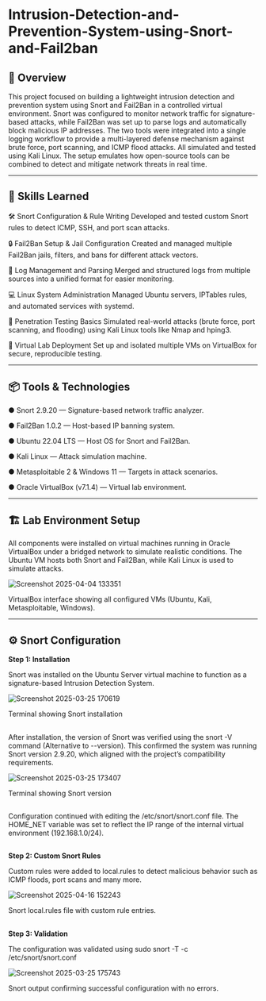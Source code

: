 # Intrusion-Detection-and-Prevention-System-using-Snort-and-Fail2ban



## **📖 Overview**
This project focused on building a lightweight intrusion detection and prevention system using Snort and Fail2Ban in a controlled virtual environment. Snort was configured to monitor network traffic for signature-based attacks, while Fail2Ban was set up to parse logs and automatically block malicious IP addresses. The two tools were integrated into a single logging workflow to provide a multi-layered defense mechanism against brute force, port scanning, and ICMP flood attacks. All simulated and tested using Kali Linux. The setup emulates how open-source tools can be combined to detect and mitigate network threats in real time.

---

## **🧠 Skills Learned**

  🛠️ Snort Configuration & Rule Writing
    Developed and tested custom Snort rules to detect ICMP, SSH, and port scan attacks.

  🔒 Fail2Ban Setup & Jail Configuration
    Created and managed multiple Fail2Ban jails, filters, and bans for different attack vectors.

  📜 Log Management and Parsing
    Merged and structured logs from multiple sources into a unified format for easier monitoring.

  💻 Linux System Administration
    Managed Ubuntu servers, IPTables rules, and automated services with systemd.

  🧪 Penetration Testing Basics
    Simulated real-world attacks (brute force, port scanning, and flooding) using Kali Linux tools like Nmap and hping3.

  🧰 Virtual Lab Deployment
    Set up and isolated multiple VMs on VirtualBox for secure, reproducible testing.

---

## **📦 Tools & Technologies**

● Snort 2.9.20 — Signature-based network traffic analyzer.

● Fail2Ban 1.0.2 — Host-based IP banning system.

● Ubuntu 22.04 LTS — Host OS for Snort and Fail2Ban.

● Kali Linux — Attack simulation machine.

● Metasploitable 2 & Windows 11 — Targets in attack scenarios.

● Oracle VirtualBox (v7.1.4) — Virtual lab environment.

---

## **🏗️ Lab Environment Setup**

All components were installed on virtual machines running in Oracle VirtualBox under a bridged network to simulate realistic conditions. The Ubuntu VM hosts both Snort and Fail2Ban, while Kali Linux is used to simulate attacks.

![Screenshot 2025-04-04 133351](https://github.com/user-attachments/assets/79a9b939-3c0f-41a9-9ae8-c40ff254aaba)

VirtualBox interface showing all configured VMs (Ubuntu, Kali, Metasploitable, Windows).

---

## **⚙️ Snort Configuration**

**Step 1: Installation**

Snort was installed on the Ubuntu Server virtual machine to function as a signature-based Intrusion Detection System.

![Screenshot 2025-03-25 170619](https://github.com/user-attachments/assets/225f362d-703d-4fdf-bd67-52cf4f6a865f)

Terminal showing Snort installation

##

After installation, the version of Snort was verified using the snort -V command (Alternative to --version). This confirmed the system was running Snort version 2.9.20, which aligned with the project’s compatibility requirements.


![Screenshot 2025-03-25 173407](https://github.com/user-attachments/assets/0340bdac-ea73-474f-b63f-8cdfad8e020d)

Terminal showing Snort version
    
##
Configuration continued with editing the /etc/snort/snort.conf file. The HOME_NET variable was set to reflect the IP range of the internal virtual environment (192.168.1.0/24).
##

**Step 2: Custom Snort Rules**

Custom rules were added to local.rules to detect malicious behavior such as ICMP floods, port scans and many more.

![Screenshot 2025-04-16 152243](https://github.com/user-attachments/assets/6927f18f-875f-4353-b771-3d8f8dde8de2)

Snort local.rules file with custom rule entries.

 ##

**Step 3: Validation**

The configuration was validated using sudo snort -T -c /etc/snort/snort.conf

![Screenshot 2025-03-25 175743](https://github.com/user-attachments/assets/2de2d2d6-80a8-4770-b2f9-6b6b37714ee1)

Snort output confirming successful configuration with no errors.

##

















